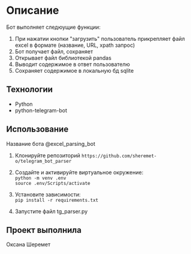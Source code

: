 # Описание

Бот выполняет следюущие функции:  

1. При нажатии кнопки "загрузить" пользователь прикрепляет файл excel в формате (название, URL, xpath запрос)  
2. Бот получает файл, сохраняет  
3. Открывает файл библиотекой pandas  
4. Выводит содержимое в ответ пользователю  
5. Сохраняет содержимое в локальную бд sqlite  

## Технологии  

* Python
* python-telegram-bot  

## Использование  

Название бота @excel_parsing_bot  

1. Клонируйте репозиторий 
`https://github.com/sheremet-o/telegram_bot_parser`  

2. Создайте и активируйте виртуальное окружение:  
`python -m venv .env`  
`source .env/Scripts/activate`  

3. Установите зависимости:  
`pip install -r requirements.txt`  

4. Запустите файл tg_parser.py  

## Проект выполнила

Оксана Шеремет
